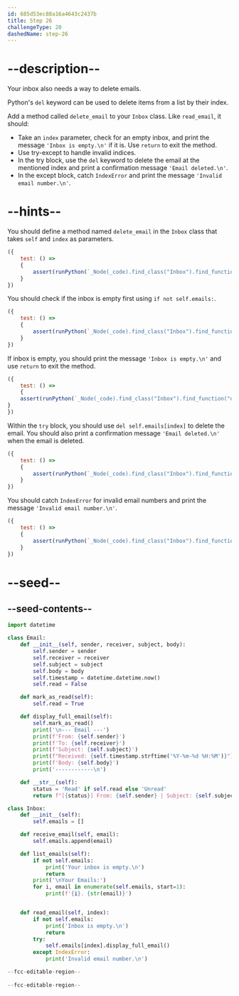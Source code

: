 ```yaml
---
id: 685d53ec88a16a4643c2437b
title: Step 26
challengeType: 20
dashedName: step-26
---
```


# --description--

Your inbox also needs a way to delete emails.

Python's `del` keyword can be used to delete items from a list by their index.

Add a method called `delete_email` to your `Inbox` class. Like `read_email`, it should:

- Take an `index` parameter, check for an empty inbox, and 
print the message `'Inbox is empty.\n'` if it is. Use `return` to exit the method.
- Use try-except to handle invalid indices. 
- In the try block, use the `del` keyword to delete the email at the mentioned index and print a confirmation message `'Email deleted.\n'`.
- In the except block, catch `IndexError` and print the message `'Invalid email number.\n'`.

# --hints--

You should define a method named `delete_email` in the `Inbox` class that takes `self` and `index` as parameters.

```js
({
    test: () => 
    {
        assert(runPython(`_Node(_code).find_class("Inbox").find_function("delete_email").has_args("self,index")`))
    }
})

```

You should check if the inbox is empty first using `if not self.emails:`. 

```js
({
    test: () => 
    {
        assert(runPython(`_Node(_code).find_class("Inbox").find_function("delete_email").find_ifs()[0].find_conditions()[0].is_equivalent("not self.emails")`))
    }
})

```

If inbox is empty, you should print the message `'Inbox is empty.\n'` and use `return` to exit the method.

```js
({
    test: () => 
    {
    assert(runPython(`_Node(_code).find_class("Inbox").find_function("delete_email").find_ifs()[0].find_body().is_equivalent("print('Inbox is empty.\\\\n')\\nreturn")`))
}
})
```

Within the `try` block, you should use `del self.emails[index]` to delete the email.
You should also print a confirmation message `'Email deleted.\n'` when the email is deleted.

```js
({ 
    test: () => 
    {
        assert(runPython(`_Node(_code).find_class("Inbox").find_function("delete_email").find_trys()[0].find_body().is_equivalent("del self.emails[index]\\nprint('Email deleted.\\\\n')")`))
    }
})
```

You should catch `IndexError` for invalid email numbers and print the message `'Invalid email number.\n'`.

```js
({ 
    test: () => 
    {
        assert(runPython(`_Node(_code).find_class("Inbox").find_function("delete_email").find_trys()[0].find_except("IndexError").find_body().is_equivalent("print('Invalid email number.\\\\n')")`))
    }
})

```

# --seed--

## --seed-contents--

```py
import datetime

class Email:
    def __init__(self, sender, receiver, subject, body):
        self.sender = sender
        self.receiver = receiver
        self.subject = subject
        self.body = body
        self.timestamp = datetime.datetime.now()
        self.read = False

    def mark_as_read(self):
        self.read = True

    def display_full_email(self):
        self.mark_as_read()
        print('\n--- Email ---')
        print(f'From: {self.sender}')
        print(f'To: {self.receiver}')
        print(f'Subject: {self.subject}')
        print(f"Received: {self.timestamp.strftime('%Y-%m-%d %H:%M')}")
        print(f'Body: {self.body}')
        print('------------\n')

    def __str__(self):
        status = 'Read' if self.read else 'Unread'
        return f"[{status}] From: {self.sender} | Subject: {self.subject} | Time: {self.timestamp.strftime('%Y-%m-%d %H:%M')}"

class Inbox:
    def __init__(self):
        self.emails = []

    def receive_email(self, email):
        self.emails.append(email)

    def list_emails(self):
        if not self.emails:
            print('Your inbox is empty.\n')
            return
        print('\nYour Emails:')
        for i, email in enumerate(self.emails, start=1):
            print(f'{i}. {str(email)}')


    def read_email(self, index):
        if not self.emails:
            print('Inbox is empty.\n')
            return
        try:
            self.emails[index].display_full_email()
        except IndexError:
            print('Invalid email number.\n')

--fcc-editable-region--
   
--fcc-editable-region--
```
